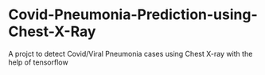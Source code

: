 # Covid-Pneumonia-Prediction-using-Chest-X-Ray
 A projct to detect Covid/Viral Pneumonia cases using Chest X-ray with the help of tensorflow
